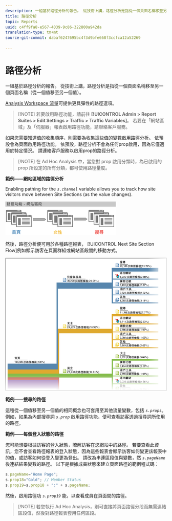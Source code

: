 ```yaml
---
description: 一組基於路徑分析的報告。 從技術上講，路徑分析是指從一個頁面名稱移至另一個頁面名稱（從一個值移至另一個值）。
title: 路徑分析
topic: Reports
uuid: c4ff9fa8-e567-4039-9c86-322800a942da
translation-type: tm+mt
source-git-commit: dabaf6247695bc4f3d9bfe668f3ccfca12a52269

---
```



# 路徑分析

一組基於路徑分析的報告。 從技術上講，路徑分析是指從一個頁面名稱移至另一個頁面名稱（從一個值移至另一個值）。

[Analysis Workspace 流量](https://marketing.adobe.com/resources/help/zh_TW/analytics/analysis-workspace/flow.html)可提供更具彈性的路徑選項。

>[!NOTE] 若要啟用路徑功能，請前往 **[!UICONTROL Admin > Report Suites > Edit Settings > Traffic > Traffic Variables]**。 若要在「網站區域」及「伺服器」報表啟用路徑功能，請聯絡客戶服務。

如果您需要知道值的收集順序，則需要為收集這些值的變數啟用路徑分析。 依預設會為頁面啟用路徑功能。 依預設，路徑分析不會為任何prop啟用，因為它僅適用於特定情況。 請連絡客戶服務以啟用prop的路徑分析。

>[!NOTE] 在 Ad Hoc Analysis 中，當您對 prop 啟用分類時，為已啟用的 prop 所設定的所有分類，都可使用路徑量度。

**範例——網站區域的路徑分析**

Enabling pathing for the *`s.channel`* variable allows you to track how site visitors move between Site Sections (as the value changes).

![](assets/path_sections.png)

然後，路徑分析便可用於各種路徑報表， [!UICONTROL Next Site Section Flow]例如顯示訪客在頁面群組或網站區段間的移動方式。

![](assets/paths_report.png)

**範例——搜尋的路徑**

這種從一個值移至另一個值的相同概念也可套用至其他流量變數，包括 *`s.props`*。例如，如果為內部搜尋詞 *`s.prop`* 啟用路徑功能，便可查看訪客透過搜尋詞所使用的路徑。

**範例——每個登入狀態的路徑**

您可能想要根據訪客的登入狀態，瞭解訪客在您網站中的路徑。 若要查看此資訊，您不會查看路徑報表的登入狀態，因為這些報表會顯示訪客如何變更該報表中的值，或訪客如何從登入變更為登出。 請改為串連區段值與變數，然 *`s.pageName`* 後連結結果變數的路徑。 以下是根據成員狀態來建立頁面路徑的範例程式碼：

```js
s.pageName="Home Page"; 
s.prop18="Gold"; // Member Status 
s.prop19=s.prop18 + ":" + s.pageName;
```

然後，啟用路徑功 *`s.prop19`* 能，以查看成員在頁面間的路徑。

>[!NOTE] 若您執行 Ad Hoc Analysis，則可直接將頁面路徑分段而無需連結區段值，然後對路徑報表套用任何區段。

